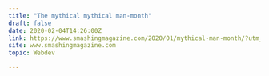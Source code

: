 ```yaml
---
title: "The mythical mythical man-month"
draft: false
date: 2020-02-04T14:26:00Z
link: https://www.smashingmagazine.com/2020/01/mythical-man-month/?utm_medium=RSS&utm_source=hune
site: www.smashingmagazine.com
topic: Webdev  

---
```


